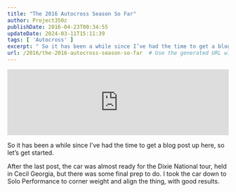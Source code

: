 ```yaml
---
title: "The 2016 Autocross Season So Far"
author: Project350z
publishDate: 2016-04-23T00:34:55
updateDate: 2024-03-11T15:11:39
tags: [ 'Autocross' ]
excerpt: " So it has been a while since I’ve had the time to get a blog post up here, so let’s get started. After the last post, the car was almost ready for the Dixie National tour, held in Cecil Georgia, but there was some final prep to do. I took the car down to Solo Performance to corner weight and align the thing, with good results. "
url: /2016/the-2016-autocross-season-so-far  # Use the generated URL with year
---
```

<iframe src="https://www.youtube.com/embed/gH1Iwcm0suc" frameborder="0" width="100%" allowfullscreen></iframe> <p>So it has been a while since I’ve had the time to get a blog post up here, so let’s get started.</p> <p>After the last post, the car was almost ready for the Dixie National tour, held in Cecil Georgia, but there was some final prep to do. I took the car down to Solo Performance to corner weight and align the thing, with good results. </p><img src="https://feeds.feedburner.com/~r/Project350z/~4/CUgagFRj5oI" height="1" width="1" alt=""/>
